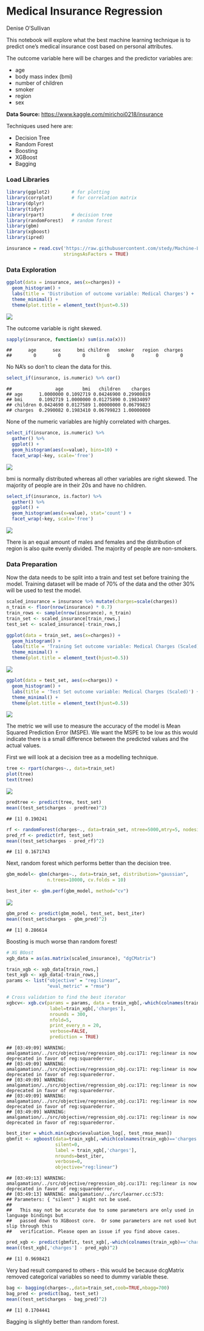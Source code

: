 Medical Insurance Regression
================
Denise O’Sullivan

This notebook will explore what the best machine learning technique is
to predict one’s medical insurance cost based on personal attributes.

The outcome variable here will be charges and the predictor variables
are:

  - age
  - body mass index (bmi)
  - number of children
  - smoker
  - region
  - sex

**Data Source:** <https://www.kaggle.com/mirichoi0218/insurance>

Techniques used here are:

  - Decision Tree
  - Random Forest
  - Boosting
  - XGBoost
  - Bagging

### Load Libraries

``` r
library(ggplot2)        # for plotting
library(corrplot)       # for correlation matrix
library(dplyr)
library(tidyr)
library(rpart)          # decision tree
library(randomForest)   # random forest
library(gbm)
library(xgboost)
library(ipred)
```

``` r
insurance = read.csv('https://raw.githubusercontent.com/stedy/Machine-Learning-with-R-datasets/master/insurance.csv',
                     stringsAsFactors = TRUE)
```

### Data Exploration

``` r
ggplot(data = insurance, aes(x=charges)) +
  geom_histogram() +
  labs(title = 'Distribution of outcome variable: Medical Charges') +
  theme_minimal() +
  theme(plot.title = element_text(hjust=0.5))
```

![](regression_medical_insurance_files/figure-gfm/plot%20outcome%20variable-1.png)<!-- -->

The outcome variable is right skewed.

``` r
sapply(insurance, function(x) sum(is.na(x)))
```

    ##      age      sex      bmi children   smoker   region  charges 
    ##        0        0        0        0        0        0        0

No NA’s so don’t to clean the data for this.

``` r
select_if(insurance, is.numeric) %>% cor()
```

    ##                age       bmi   children    charges
    ## age      1.0000000 0.1092719 0.04246900 0.29900819
    ## bmi      0.1092719 1.0000000 0.01275890 0.19834097
    ## children 0.0424690 0.0127589 1.00000000 0.06799823
    ## charges  0.2990082 0.1983410 0.06799823 1.00000000

None of the numeric variables are highly correlated with charges.

``` r
select_if(insurance, is.numeric) %>% 
  gather() %>%
  ggplot() +
  geom_histogram(aes(x=value), bins=10) + 
  facet_wrap(~key, scale='free')
```

![](regression_medical_insurance_files/figure-gfm/plotting%20numeric%20variables-1.png)<!-- -->

bmi is normally distributed whereas all other variables are right
skewed. The majority of people are in their 20s and have no children.

``` r
select_if(insurance, is.factor) %>% 
  gather() %>%
  ggplot() +
  geom_histogram(aes(x=value), stat='count') + 
  facet_wrap(~key, scale='free')
```

![](regression_medical_insurance_files/figure-gfm/plot%20categorical%20variables-1.png)<!-- -->

There is an equal amount of males and females and the distribution of
region is also quite evenly divided. The majority of people are
non-smokers.

### Data Preparation

Now the data needs to be split into a train and test set before training
the model. Training dataset will be made of 70% of the data and the
other 30% will be used to test the model.

``` r
scaled_insurance = insurance %>% mutate(charges=scale(charges))
n_train <- floor(nrow(insurance) * 0.7)
train_rows <- sample(nrow(insurance), n_train)
train_set <- scaled_insurance[train_rows,]
test_set <- scaled_insurance[-train_rows,]

ggplot(data = train_set, aes(x=charges)) +
  geom_histogram() +
  labs(title = 'Training Set outcome variable: Medical Charges (Scaled)') +
  theme_minimal() +
  theme(plot.title = element_text(hjust=0.5))
```

![](regression_medical_insurance_files/figure-gfm/train%20and%20test-1.png)<!-- -->

``` r
ggplot(data = test_set, aes(x=charges)) +
  geom_histogram() +
  labs(title = 'Test Set outcome variable: Medical Charges (Scaled)') +
  theme_minimal() +
  theme(plot.title = element_text(hjust=0.5))
```

![](regression_medical_insurance_files/figure-gfm/train%20and%20test-2.png)<!-- -->

The metric we will use to measure the accuracy of the model is Mean
Squared Prediction Error (MSPE). We want the MSPE to be low as this
would indicate there is a small difference between the predicted values
and the actual values.

First we will look at a decision tree as a modelling technique.

``` r
tree <- rpart(charges~., data=train_set)
plot(tree)
text(tree)
```

![](regression_medical_insurance_files/figure-gfm/decision%20tree-1.png)<!-- -->

``` r
predtree <- predict(tree, test_set)
mean((test_set$charges - predtree)^2)
```

    ## [1] 0.190241

``` r
rf <- randomForest(charges~., data=train_set, ntree=5000,mtry=5, nodesize=20)
pred_rf <- predict(rf, test_set)
mean((test_set$charges - pred_rf)^2)
```

    ## [1] 0.1671743

Next, random forest which performs better than the decision tree.

``` r
gbm_model<- gbm(charges~., data=train_set, distribution="gaussian",
               n.trees=10000, cv.folds = 10)

best_iter <- gbm.perf(gbm_model, method="cv")
```

![](regression_medical_insurance_files/figure-gfm/boosting-1.png)<!-- -->

``` r
gbm_pred <- predict(gbm_model, test_set, best_iter)
mean((test_set$charges - gbm_pred)^2)
```

    ## [1] 0.286614

Boosting is much worse than random forest\!

``` r
# XG BOost
xgb_data = as(as.matrix(scaled_insurance), "dgCMatrix")

train_xgb <- xgb_data[train_rows,]
test_xgb <- xgb_data[-train_rows,]
params <- list("objective" = "reg:linear",
               "eval_metric" = "rmse")

# Cross validation to find the best iterator
xgbcv<- xgb.cv(params = params, data = train_xgb[,-which(colnames(train_xgb)=='charges')],
                label=train_xgb[,'charges'],
                nrounds = 300,
                nfold=5,
                print_every_n = 20,
                verbose=FALSE, 
                prediction = TRUE)
```

    ## [03:49:09] WARNING: amalgamation/../src/objective/regression_obj.cu:171: reg:linear is now deprecated in favor of reg:squarederror.
    ## [03:49:09] WARNING: amalgamation/../src/objective/regression_obj.cu:171: reg:linear is now deprecated in favor of reg:squarederror.
    ## [03:49:09] WARNING: amalgamation/../src/objective/regression_obj.cu:171: reg:linear is now deprecated in favor of reg:squarederror.
    ## [03:49:09] WARNING: amalgamation/../src/objective/regression_obj.cu:171: reg:linear is now deprecated in favor of reg:squarederror.
    ## [03:49:09] WARNING: amalgamation/../src/objective/regression_obj.cu:171: reg:linear is now deprecated in favor of reg:squarederror.

``` r
best_iter = which.min(xgbcv$evaluation_log[, test_rmse_mean])
gbmfit <- xgboost(data=train_xgb[,-which(colnames(train_xgb)=='charges')], 
                  silent=0,
                  label = train_xgb[,'charges'], 
                  nrounds=best_iter,
                  verbose=0, 
                  objective="reg:linear")
```

    ## [03:49:13] WARNING: amalgamation/../src/objective/regression_obj.cu:171: reg:linear is now deprecated in favor of reg:squarederror.
    ## [03:49:13] WARNING: amalgamation/../src/learner.cc:573: 
    ## Parameters: { "silent" } might not be used.
    ## 
    ##   This may not be accurate due to some parameters are only used in language bindings but
    ##   passed down to XGBoost core.  Or some parameters are not used but slip through this
    ##   verification. Please open an issue if you find above cases.

``` r
pred_xgb <- predict(gbmfit, test_xgb[,-which(colnames(train_xgb)=='charges')])
mean((test_xgb[,'charges'] - pred_xgb)^2)
```

    ## [1] 0.9698421

Very bad result compared to others - this would be because dcgMatrix
removed categorical variables so need to dummy variable these.

``` r
bag <- bagging(charges~.,data=train_set,coob=TRUE,nbagg=700)
bag_pred <- predict(bag, test_set)
mean((test_set$charges - bag_pred)^2)
```

    ## [1] 0.1704441

Bagging is slightly better than random forest.
